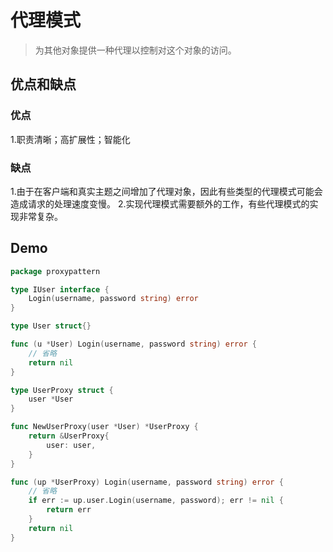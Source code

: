 # 代理模式

> 为其他对象提供一种代理以控制对这个对象的访问。

## 优点和缺点

### 优点

1.职责清晰；高扩展性；智能化

### 缺点

1.由于在客户端和真实主题之间增加了代理对象，因此有些类型的代理模式可能会造成请求的处理速度变慢。
2.实现代理模式需要额外的工作，有些代理模式的实现非常复杂。

## Demo
```go
package proxypattern

type IUser interface {
	Login(username, password string) error
}

type User struct{}

func (u *User) Login(username, password string) error {
	// 省略
	return nil
}

type UserProxy struct {
	user *User
}

func NewUserProxy(user *User) *UserProxy {
	return &UserProxy{
		user: user,
	}
}

func (up *UserProxy) Login(username, password string) error {
	// 省略
	if err := up.user.Login(username, password); err != nil {
		return err
	}
	return nil
}

```